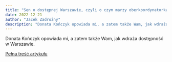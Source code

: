 ```yaml
---
title: "Sen o dostępnej Warszawie, czyli o czym marzy oberkoordynatorka"
date: 2022-12-21
author: "Jacek Zadrożny"
description: "Donata Kończyk opowiada mi, a zatem także Wam, jak wdraża dostępność w Warszawie."
---
```


Donata Kończyk opowiada mi, a zatem także Wam, jak wdraża dostępność w Warszawie.

[Pełna treść artykułu](https://dostepnik.substack.com/p/sen-o-dostepnej-warszawie-czyli-o-89a)
